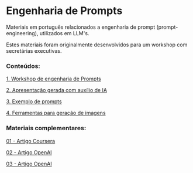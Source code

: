 # Engenharia de Prompts

Materiais em português relacionados a engenharia de prompt (prompt-engineering), utilizados em LLM's.

Estes materiais foram originalmente desenvolvidos para um workshop com secretárias executivas.


### Conteúdos:

[1. Workshop de engenharia de Prompts](Workshop%20de%20engenharia%20de%20Prompts.md)

[2. Apresentação gerada com auxílio de IA](Apresentação%20gerada%20com%20auxílio%20de%20IA.md)

[3. Exemplo de prompts](Exemplo%20de%20prompts.md)

[4. Ferramentas para geração de imagens](Ferramentas%20para%20geração%20de%20imagens.md)


### Materiais complementares:

[01 - Artigo Coursera](01%20-%20Artigo%20Coursera.md)

[02 - Artigo OpenAI](02%20-%20Artigo%20OpenAI.md)

[03 - Artigo OpenAI](03%20-%20Artigo%20OpenAI.md)